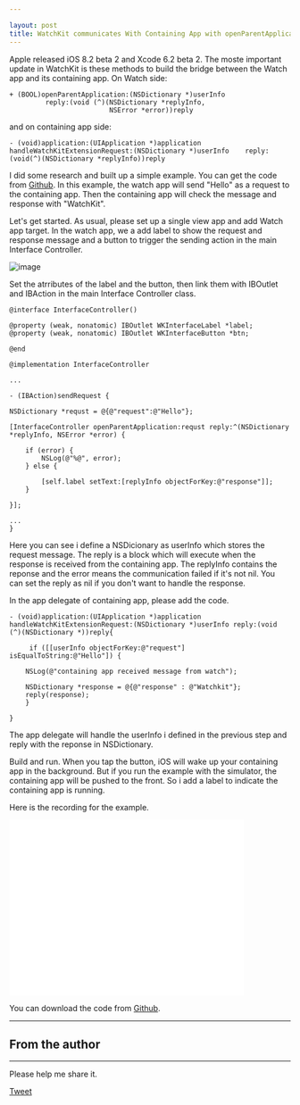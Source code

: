 ```yaml
---

layout: post
title: WatchKit communicates With Containing App with openParentApplication
---
```


Apple released iOS 8.2 beta 2 and Xcode 6.2 beta 2. The moste important update in WatchKit is these methods to build the bridge between the Watch app and its containing app. On Watch side:

    + (BOOL)openParentApplication:(NSDictionary *)userInfo
             reply:(void (^)(NSDictionary *replyInfo,
                             NSError *error))reply

and on containing app side:

    - (void)application:(UIApplication *)application               handleWatchKitExtensionRequest:(NSDictionary *)userInfo    reply:(void(^)(NSDictionary *replyInfo))reply
    
I did some research and built up a simple example. You can get the code from [Github](https://github.com/NilStack/OpenParentAppExample). In this example, the watch app will send "Hello" as a request to the containing app. Then the containing app will check the message and response with "WatchKit". 

Let's get started.
As usual, please set up a single view app and add Watch app target. In the watch app,  we a add label to show the request and response message and a button to trigger the sending action in the main Interface Controller.

![image](http://nilstack.github.io/public/image/openparentappmain.png)

Set the atrributes of the label and the button, then link them with IBOutlet and IBAction in the main Interface Controller class. 

    @interface InterfaceController()

    @property (weak, nonatomic) IBOutlet WKInterfaceLabel *label;
    @property (weak, nonatomic) IBOutlet WKInterfaceButton *btn;

    @end
    
    @implementation InterfaceController
    
    ...

    - (IBAction)sendRequest {
    
    NSDictionary *requst = @{@"request":@"Hello"};
    
    [InterfaceController openParentApplication:requst reply:^(NSDictionary *replyInfo, NSError *error) {
        
        if (error) {
            NSLog(@"%@", error);
        } else {
            
            [self.label setText:[replyInfo objectForKey:@"response"]];
        }
        
    }];
    
    ...
    }

Here you can see i define a NSDicionary as userInfo which stores the request message. The reply is a block which will execute when the response is received from the containing app. The replyInfo contains the reponse and the error means the communication failed if it's not nil. You can set the reply as nil if you don't want to handle the response.


In the app delegate of containing app, please add the code.

    - (void)application:(UIApplication *)application handleWatchKitExtensionRequest:(NSDictionary *)userInfo reply:(void (^)(NSDictionary *))reply{
    
         if ([[userInfo objectForKey:@"request"] isEqualToString:@"Hello"]) {
        
        NSLog(@"containing app received message from watch");
        
        NSDictionary *response = @{@"response" : @"Watchkit"};
        reply(response);
        }
    
    }
    
The app delegate will handle the userInfo i defined in the previous step and reply with the reponse in NSDictionary.

Build and run. When you tap the button, iOS will wake up your containing app in the background. But if you run the example with the simulator, the containing app will be pushed to the front. So i add a label to indicate the containing app is running.

Here is the recording for the example.

<iframe width="420" height="315" src="//www.youtube.com/embed/pkFT2BOJPtc" frameborder="0" allowfullscreen></iframe>

You can download the code from [Github](https://github.com/NilStack/OpenParentAppExample).

---

## From the author

---

Please help me share it.

<a href="https://twitter.com/share" class="twitter-share-button" data-via="NilStack" data-size="large" data-hashtags="WatchKit">Tweet</a>

<script>!function(d,s,id){var js,fjs=d.getElementsByTagName(s)[0],p=/^http:/.test(d.location)?'http':'https';if(!d.getElementById(id)){js=d.createElement(s);js.id=id;js.src=p+'://platform.twitter.com/widgets.js';fjs.parentNode.insertBefore(js,fjs);}}(document, 'script', 'twitter-wjs');</script>





